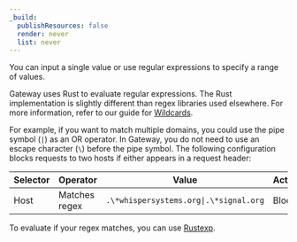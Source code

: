 ```yaml
---
_build:
  publishResources: false
  render: never
  list: never
---
```


You can input a single value or use regular expressions to specify a range of values.

Gateway uses Rust to evaluate regular expressions. The Rust implementation is slightly different than regex libraries used elsewhere. For more information, refer to our guide for [Wildcards](/cloudflare-one/policies/access/app-paths/#wildcards).

For example, if you want to match multiple domains, you could use the pipe symbol (`|`) as an OR operator. In Gateway, you do not need to use an escape character (`\`) before the pipe symbol. The following configuration blocks requests to two hosts if either appears in a request header:

| Selector | Operator      | Value                                  | Action |
| -------- | ------------- | -------------------------------------- | ------ |
| Host     | Matches regex | `.\*whispersystems.org\|.\*signal.org` | Block  |

To evaluate if your regex matches, you can use [Rustexp](https://rustexp.lpil.uk/).
